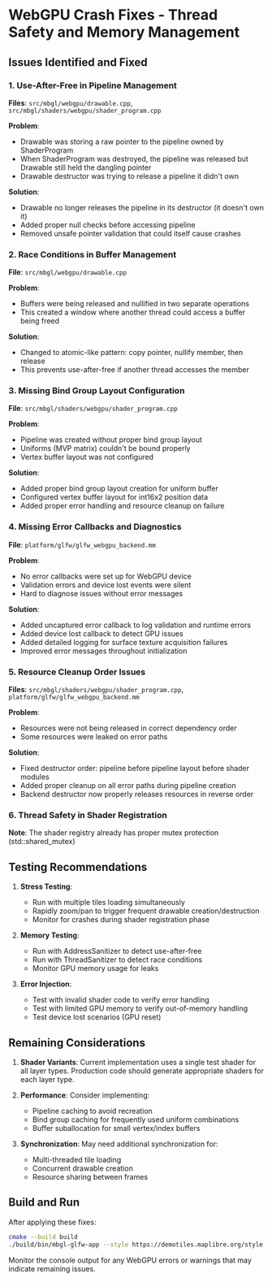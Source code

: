 # WebGPU Crash Fixes - Thread Safety and Memory Management

## Issues Identified and Fixed

### 1. **Use-After-Free in Pipeline Management**
**Files**: `src/mbgl/webgpu/drawable.cpp`, `src/mbgl/shaders/webgpu/shader_program.cpp`

**Problem**: 
- Drawable was storing a raw pointer to the pipeline owned by ShaderProgram
- When ShaderProgram was destroyed, the pipeline was released but Drawable still held the dangling pointer
- Drawable destructor was trying to release a pipeline it didn't own

**Solution**:
- Drawable no longer releases the pipeline in its destructor (it doesn't own it)
- Added proper null checks before accessing pipeline
- Removed unsafe pointer validation that could itself cause crashes

### 2. **Race Conditions in Buffer Management**
**File**: `src/mbgl/webgpu/drawable.cpp`

**Problem**:
- Buffers were being released and nullified in two separate operations
- This created a window where another thread could access a buffer being freed

**Solution**:
- Changed to atomic-like pattern: copy pointer, nullify member, then release
- This prevents use-after-free if another thread accesses the member

### 3. **Missing Bind Group Layout Configuration**
**File**: `src/mbgl/shaders/webgpu/shader_program.cpp`

**Problem**:
- Pipeline was created without proper bind group layout
- Uniforms (MVP matrix) couldn't be bound properly
- Vertex buffer layout was not configured

**Solution**:
- Added proper bind group layout creation for uniform buffer
- Configured vertex buffer layout for int16x2 position data
- Added proper error handling and resource cleanup on failure

### 4. **Missing Error Callbacks and Diagnostics**
**File**: `platform/glfw/glfw_webgpu_backend.mm`

**Problem**:
- No error callbacks were set up for WebGPU device
- Validation errors and device lost events were silent
- Hard to diagnose issues without error messages

**Solution**:
- Added uncaptured error callback to log validation and runtime errors
- Added device lost callback to detect GPU issues
- Added detailed logging for surface texture acquisition failures
- Improved error messages throughout initialization

### 5. **Resource Cleanup Order Issues**
**Files**: `src/mbgl/shaders/webgpu/shader_program.cpp`, `platform/glfw/glfw_webgpu_backend.mm`

**Problem**:
- Resources were not being released in correct dependency order
- Some resources were leaked on error paths

**Solution**:
- Fixed destructor order: pipeline before pipeline layout before shader modules
- Added proper cleanup on all error paths during pipeline creation
- Backend destructor now properly releases resources in reverse order

### 6. **Thread Safety in Shader Registration**
**Note**: The shader registry already has proper mutex protection (std::shared_mutex)

## Testing Recommendations

1. **Stress Testing**:
   - Run with multiple tiles loading simultaneously
   - Rapidly zoom/pan to trigger frequent drawable creation/destruction
   - Monitor for crashes during shader registration phase

2. **Memory Testing**:
   - Run with AddressSanitizer to detect use-after-free
   - Run with ThreadSanitizer to detect race conditions
   - Monitor GPU memory usage for leaks

3. **Error Injection**:
   - Test with invalid shader code to verify error handling
   - Test with limited GPU memory to verify out-of-memory handling
   - Test device lost scenarios (GPU reset)

## Remaining Considerations

1. **Shader Variants**: Current implementation uses a single test shader for all layer types. Production code should generate appropriate shaders for each layer type.

2. **Performance**: Consider implementing:
   - Pipeline caching to avoid recreation
   - Bind group caching for frequently used uniform combinations
   - Buffer suballocation for small vertex/index buffers

3. **Synchronization**: May need additional synchronization for:
   - Multi-threaded tile loading
   - Concurrent drawable creation
   - Resource sharing between frames

## Build and Run

After applying these fixes:
```bash
cmake --build build
./build/bin/mbgl-glfw-app --style https://demotiles.maplibre.org/style.json --backend=webgpu
```

Monitor the console output for any WebGPU errors or warnings that may indicate remaining issues.